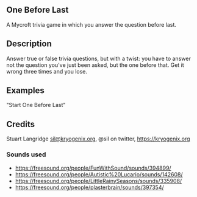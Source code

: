 ## One Before Last
A Mycroft trivia game in which you answer the question before last.

## Description 
Answer true or false trivia questions, but with a twist: you have to answer not the question you've just been asked, but the one before that. Get it wrong three times and you lose.

## Examples 
"Start One Before Last"

## Credits 
Stuart Langridge <sil@kryogenix.org>, @sil on twitter, https://kryogenix.org

### Sounds used

* https://freesound.org/people/FunWithSound/sounds/394899/
* https://freesound.org/people/Autistic%20Lucario/sounds/142608/
* https://freesound.org/people/LittleRainySeasons/sounds/335908/
* https://freesound.org/people/plasterbrain/sounds/397354/